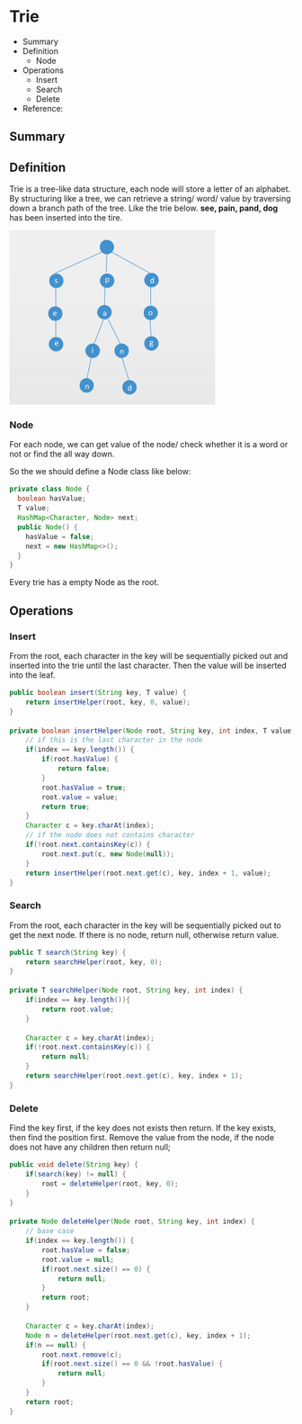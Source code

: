 # Trie
- Summary
- Definition
  - Node
- Operations
  - Insert
  - Search
  - Delete
- Reference:

## Summary

## Definition
Trie is a tree-like data structure, each node will store a letter of an alphabet. By structuring like a tree, we can retrieve a string/ word/ value by traversing down a branch path of the tree. Like the trie below. **see, pain, pand, dog** has been inserted into the tire.

![](assets/markdown-img-paste-20190908103022151.png)

### Node
For each node, we can get value of the node/ check whether it is a word or not or find the all way down.

So the we should define a Node class like below:
``` java
private class Node {
  boolean hasValue;
  T value;
  HashMap<Character, Node> next;
  public Node() {
    hasValue = false;
    next = new HashMap<>();
  }
}
```
Every trie has a empty Node as the root.

## Operations
### Insert
From the root, each character in the key will be sequentially picked out and inserted into the trie until the last character. Then the value will be inserted into the leaf.
``` java
public boolean insert(String key, T value) {
    return insertHelper(root, key, 0, value);
}

private boolean insertHelper(Node root, String key, int index, T value) {
    // if this is the last character in the node
    if(index == key.length()) {
        if(root.hasValue) {
            return false;
        }
        root.hasValue = true;
        root.value = value;
        return true;
    }
    Character c = key.charAt(index);
    // if the node does not contains character
    if(!root.next.containsKey(c)) {
        root.next.put(c, new Node(null));
    }
    return insertHelper(root.next.get(c), key, index + 1, value);
}
```
### Search
From the root, each character in the key will be sequentially picked out to get the next node. If there is no node, return null, otherwise return value.
``` java
public T search(String key) {
    return searchHelper(root, key, 0);
}

private T searchHelper(Node root, String key, int index) {
    if(index == key.length()){
        return root.value;
    }

    Character c = key.charAt(index);
    if(!root.next.containsKey(c)) {
        return null;
    }
    return searchHelper(root.next.get(c), key, index + 1);
}
```
### Delete
Find the key first, if the key does not exists then return. If the key exists, then find the position first. Remove the value from the node, if the node does not have any children then return null;
``` java
public void delete(String key) {
    if(search(key) != null) {
        root = deleteHelper(root, key, 0);
    }
}

private Node deleteHelper(Node root, String key, int index) {
    // base case
    if(index == key.length()) {
        root.hasValue = false;
        root.value = null;
        if(root.next.size() == 0) {
            return null;
        }
        return root;
    }

    Character c = key.charAt(index);
    Node n = deleteHelper(root.next.get(c), key, index + 1);
    if(n == null) {
        root.next.remove(c);
        if(root.next.size() == 0 && !root.hasValue) {
            return null;
        }
    }
    return root;
}
```
